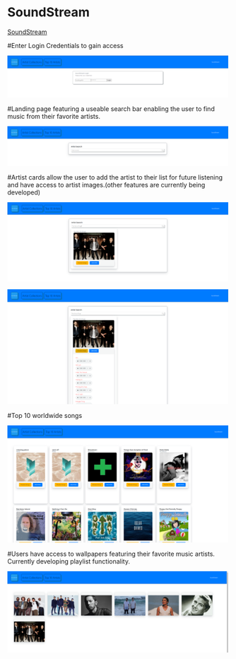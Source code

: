 # SoundStream

<a href='https://obscure-mountain-40983.herokuapp.com//'> SoundStream </a>

#Enter Login Credentials to gain access 

<img src="https://github.com/ward438/SoundStream/blob/main/login.PNG" alt="login"
width="500px"/>

#Landing page featuring a useable search bar enabling the user to find music from their favorite artists.

<img src="https://github.com/ward438/SoundStream/blob/main/searchLanding.png" alt="landing"
width="500px"/>

#Artist cards allow the user to add the artist to their list for future listening and have access to artist images.(other features are currently being developed)

<img src="https://github.com/ward438/SoundStream/blob/main/returnCollapsed.PNG" alt="collapsed"
width="500px"/>

<img src="https://github.com/ward438/SoundStream/blob/main/searchExpanded.PNG" alt="expanded"
width="500px"/>

#Top 10 worldwide songs

<img src="https://github.com/ward438/SoundStream/blob/main/top10.PNG" alt="topTen"
width="500px"/>

#Users have access to wallpapers featuring their favorite music artists. Currently developing playlist functionality. 

<img src="https://github.com/ward438/SoundStream/blob/main/databaseWallpaper.PNG" alt="wallpaper"
width="500px"/>






